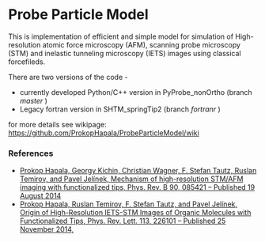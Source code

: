 
# Probe Particle Model

This is implementation of efficient and simple model for simulation of High-resolution atomic force microscopy (AFM), scanning probe microscopy (STM) and inelastic tunneling microscopy (IETS) images using classical forcefileds.

There are two versions of the code - 

* currently developed Python/C++ version in PyProbe_nonOrtho  (branch *master* )
* Legacy fortran version in SHTM_springTip2 (branch *fortranr* )

for more details see wikipage:
https://github.com/ProkopHapala/ProbeParticleModel/wiki
  
### References
* [Prokop Hapala, Georgy Kichin, Christian Wagner, F. Stefan Tautz, Ruslan Temirov, and Pavel Jelínek, Mechanism of high-resolution STM/AFM imaging with functionalized tips, Phys. Rev. B 90, 085421 – Published 19 August 2014](http://journals.aps.org/prb/abstract/10.1103/PhysRevB.90.085421)
* [Prokop Hapala, Ruslan Temirov, F. Stefan Tautz, and Pavel Jelínek, Origin of High-Resolution IETS-STM Images of Organic Molecules with Functionalized Tips, Phys. Rev. Lett. 113, 226101 – Published 25 November 2014,](http://journals.aps.org/prl/abstract/10.1103/PhysRevLett.113.226101) 
  
